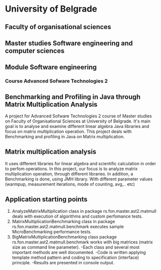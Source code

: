 # University of Belgrade
## Faculty of organisational sciences
## Master studies Software engineering and computer sciences
## Module Software engineering
### Course Advanced Sofware Technologies 2

## Benchmarking and Profiling in Java through Matrix Multiplication Analysis
A project for Advanced Sofware Technologies 2 course of Master studies on Faculty of Organisational Sciences at University of Belgrade.
It's main goal is to analyse and examine different linear algebra Java libraries and focus on matrix multiplication operation. This project deals with Benchmarking and profiling in Java on Matrix multiplication.

## Matrix multiplication analysis
It uses different libraries for linear algebra and scientific calculation in order to perfom operations.
In this project, our focus is  to analyze matrix multiplication operation, through different libraries.
In addition, a Benchmarking is done, using JMH library. With different parameter values (warmpup, measurement iterations, mode of counting, avg,.. etc)

## Application starting points
1. AnalyzeMatrixMultiplication class in package rs.fon.master.ast2.matmull deals with execution of algorithms and custom perfomance tests.
2. MatrixMultiplicationBenchmarking class in package rs.fon.master.ast2.matmull.benchmark executes sample MicroBenchmarking performance tests.
3. BigMatrixMultiplicationBenchmarking class package rs.fon.master.ast2.matmull.benchmark works with big matrices (matrix size as command line parameter).
 -Each class and several most important methods are well documented.
 -Code is written applying template method pattern and coding to specification (interface) principle.
 -Results are presented in console output.
 
